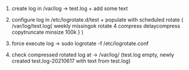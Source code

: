 1. create log in /var/log -> test.log + add some text

2. configure log in /etc/logrotate.d/test + populate with scheduled rotate (
   /var/log/test.log{
   weekly
   missingok
   rotate 4
   compress
   delaycompress
   copytruncate
   minsize 100k
   }
   )

3. force execute log -> sudo logrotate -f /etc/logrotate.conf

4. check compressed rotated log at -> /var/log/ (test.log empty, newly created test.log-20210617 with text from test.log)
